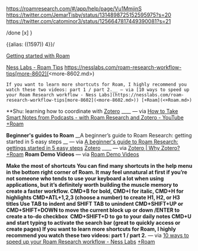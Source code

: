 https://roamresearch.com/#/app/help/page/Vu1MmjinS
https://twitter.com/JemarTisby/status/1314898725152595975?s=20
https://twitter.com/catominor3/status/1256647817449390081?s=21

/done
[x] }


{{alias: ((1597)) 4}}/

[Getting started with Roam](https://www.roamtips.com/home/getting-started-with-roam-research)

[Ness Labs - Roam Tips](<Ness Labs - Roam Tips.md>) 
    https://nesslabs.com/roam-research-workflow-tips[more-8602](<more-8602.md>)
    
    If you want to learn more shortcuts for Roam, I highly recommend you watch these two videos: part 1 / part 2.__ — via [10 ways to speed up your Roam Research workflow - Ness Labs](https://nesslabs.com/roam-research-workflow-tips[more-8602](<more-8602.md>)) [+Roam](<+Roam.md>)
**Shu: learning how to coordinate with [Zotero](<Zotero.md>)
    ____ — via [How to Take Smart Notes from Podcasts - with Roam Research and Zotero - YouTube](https://www.youtube.com/watch?v=eXXGpFe0LT4) [+Roam](<+Roam.md>)

**Beginner's guides to Roam**
    __A beginner’s guide to Roam Research: getting started in 5 easy steps
    __ — via [A beginner's guide to Roam Research: gettings started in 5 easy steps](https://nesslabs.com/roam-research-beginner-guide)
[Zotero](<Zotero.md>)
    ____ — via [Zotero | Why Zotero?](https://www.zotero.org/why) [+Roam](<+Roam.md>)
__Roam Demo Videos__ — via [Roam Demo Videos](https://roamresearch.com/#/app/help/page/k5RxbGuJN)

__Make the most of shortcuts
You can find many shortcuts in the help menu in the bottom right corner of Roam. It may feel unnatural at first if you’re not someone who tends to use your keyboard a lot when using applications, but it’s definitely worth building the muscle memory to create a faster workflow.
CMD+B for bold, CMD+I for italic, CMD+H for highlights
CMD+ATL+1,2,3 (choose a number) to create H1, H2, or H3 titles
Use TAB to indent and SHIFT TAB to unindent
CMD+SHIFT+UP or CMD+SHIFT+DOWN to move the current block up or down
/ENTER to create a to-do checkbox 
CMD+SHIFT+D to go to your daily notes
CMD+U and start typing to activate the search bar (great to quickly access or create pages)
If you want to learn more shortcuts for Roam, I highly recommend you watch these two videos: part 1 / part 2.__ — via [10 ways to speed up your Roam Research workflow - Ness Labs](https://nesslabs.com/roam-research-workflow-tips[more-8602](<more-8602.md>)) [+Roam](<+Roam.md>)
